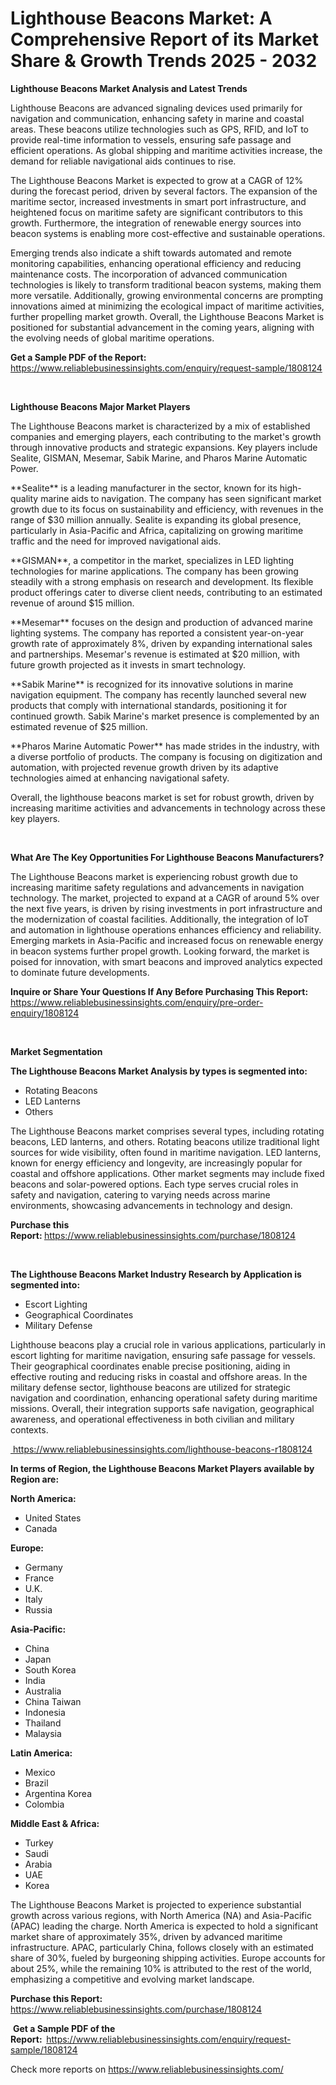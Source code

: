 <p><h1>Lighthouse Beacons Market: A Comprehensive Report of its Market Share & Growth Trends 2025 - 2032</h1></p><p><strong>Lighthouse Beacons Market Analysis and Latest Trends</strong></p>
<p><p>Lighthouse Beacons are advanced signaling devices used primarily for navigation and communication, enhancing safety in marine and coastal areas. These beacons utilize technologies such as GPS, RFID, and IoT to provide real-time information to vessels, ensuring safe passage and efficient operations. As global shipping and maritime activities increase, the demand for reliable navigational aids continues to rise.</p><p>The Lighthouse Beacons Market is expected to grow at a CAGR of 12% during the forecast period, driven by several factors. The expansion of the maritime sector, increased investments in smart port infrastructure, and heightened focus on maritime safety are significant contributors to this growth. Furthermore, the integration of renewable energy sources into beacon systems is enabling more cost-effective and sustainable operations.</p><p>Emerging trends also indicate a shift towards automated and remote monitoring capabilities, enhancing operational efficiency and reducing maintenance costs. The incorporation of advanced communication technologies is likely to transform traditional beacon systems, making them more versatile. Additionally, growing environmental concerns are prompting innovations aimed at minimizing the ecological impact of maritime activities, further propelling market growth. Overall, the Lighthouse Beacons Market is positioned for substantial advancement in the coming years, aligning with the evolving needs of global maritime operations.</p></p>
<p><strong>Get a Sample PDF of the Report:&nbsp;</strong> <a href="https://www.reliablebusinessinsights.com/enquiry/request-sample/1808124?utm_campaign=3032&utm_medium=2&utm_source=Github&utm_content=ia&utm_term=10042025&utm_id=lighthouse-beacons">https://www.reliablebusinessinsights.com/enquiry/request-sample/1808124</a></p>
<p>&nbsp;</p>
<p><strong>Lighthouse Beacons Major Market Players</strong></p>
<p><p>The Lighthouse Beacons market is characterized by a mix of established companies and emerging players, each contributing to the market's growth through innovative products and strategic expansions. Key players include Sealite, GISMAN, Mesemar, Sabik Marine, and Pharos Marine Automatic Power.</p><p>**Sealite** is a leading manufacturer in the sector, known for its high-quality marine aids to navigation. The company has seen significant market growth due to its focus on sustainability and efficiency, with revenues in the range of $30 million annually. Sealite is expanding its global presence, particularly in Asia-Pacific and Africa, capitalizing on growing maritime traffic and the need for improved navigational aids.</p><p>**GISMAN**, a competitor in the market, specializes in LED lighting technologies for marine applications. The company has been growing steadily with a strong emphasis on research and development. Its flexible product offerings cater to diverse client needs, contributing to an estimated revenue of around $15 million.</p><p>**Mesemar** focuses on the design and production of advanced marine lighting systems. The company has reported a consistent year-on-year growth rate of approximately 8%, driven by expanding international sales and partnerships. Mesemar's revenue is estimated at $20 million, with future growth projected as it invests in smart technology.</p><p>**Sabik Marine** is recognized for its innovative solutions in marine navigation equipment. The company has recently launched several new products that comply with international standards, positioning it for continued growth. Sabik Marine's market presence is complemented by an estimated revenue of $25 million.</p><p>**Pharos Marine Automatic Power** has made strides in the industry, with a diverse portfolio of products. The company is focusing on digitization and automation, with projected revenue growth driven by its adaptive technologies aimed at enhancing navigational safety.</p><p>Overall, the lighthouse beacons market is set for robust growth, driven by increasing maritime activities and advancements in technology across these key players.</p></p>
<p>&nbsp;</p>
<p><strong>What Are The Key Opportunities For Lighthouse Beacons Manufacturers?</strong></p>
<p><p>The Lighthouse Beacons market is experiencing robust growth due to increasing maritime safety regulations and advancements in navigation technology. The market, projected to expand at a CAGR of around 5% over the next five years, is driven by rising investments in port infrastructure and the modernization of coastal facilities. Additionally, the integration of IoT and automation in lighthouse operations enhances efficiency and reliability. Emerging markets in Asia-Pacific and increased focus on renewable energy in beacon systems further propel growth. Looking forward, the market is poised for innovation, with smart beacons and improved analytics expected to dominate future developments.</p></p>
<p><strong>Inquire or Share Your Questions If Any Before Purchasing This Report:</strong> <a href="https://www.reliablebusinessinsights.com/enquiry/pre-order-enquiry/1808124?utm_campaign=3032&utm_medium=2&utm_source=Github&utm_content=ia&utm_term=10042025&utm_id=lighthouse-beacons">https://www.reliablebusinessinsights.com/enquiry/pre-order-enquiry/1808124</a></p>
<p>&nbsp;</p>
<p><strong>Market Segmentation</strong></p>
<p><strong>The Lighthouse Beacons Market Analysis by types is segmented into:</strong></p>
<p><ul><li>Rotating Beacons</li><li>LED Lanterns</li><li>Others</li></ul></p>
<p><p>The Lighthouse Beacons market comprises several types, including rotating beacons, LED lanterns, and others. Rotating beacons utilize traditional light sources for wide visibility, often found in maritime navigation. LED lanterns, known for energy efficiency and longevity, are increasingly popular for coastal and offshore applications. Other market segments may include fixed beacons and solar-powered options. Each type serves crucial roles in safety and navigation, catering to varying needs across marine environments, showcasing advancements in technology and design.</p></p>
<p><strong>Purchase this Report:&nbsp;</strong><a href="https://www.reliablebusinessinsights.com/purchase/1808124?utm_campaign=3032&utm_medium=2&utm_source=Github&utm_content=ia&utm_term=10042025&utm_id=lighthouse-beacons">https://www.reliablebusinessinsights.com/purchase/1808124</a></p>
<p>&nbsp;</p>
<p><strong>The Lighthouse Beacons Market Industry Research by Application is segmented into:</strong></p>
<p><ul><li>Escort Lighting</li><li>Geographical Coordinates</li><li>Military Defense</li></ul></p>
<p><p>Lighthouse beacons play a crucial role in various applications, particularly in escort lighting for maritime navigation, ensuring safe passage for vessels. Their geographical coordinates enable precise positioning, aiding in effective routing and reducing risks in coastal and offshore areas. In the military defense sector, lighthouse beacons are utilized for strategic navigation and coordination, enhancing operational safety during maritime missions. Overall, their integration supports safe navigation, geographical awareness, and operational effectiveness in both civilian and military contexts.</p></p>
<p><a href="https://www.reliablebusinessinsights.com/lighthouse-beacons-r1808124?utm_campaign=3032&utm_medium=2&utm_source=Github&utm_content=ia&utm_term=10042025&utm_id=lighthouse-beacons">&nbsp;https://www.reliablebusinessinsights.com/lighthouse-beacons-r1808124</a></p>
<p><strong>In terms of Region, the Lighthouse Beacons Market Players available by Region are:</strong></p>
<p>
    <p> <strong> North America: </strong>
        <ul>
            <li>United States</li>
            <li>Canada</li>
        </ul>
        </p> 
    <p> <strong> Europe: </strong>
        <ul>
            <li>Germany</li>
            <li>France</li>
            <li>U.K.</li>
            <li>Italy</li>
            <li>Russia</li>
        </ul>
        </p> 
    <p> <strong> Asia-Pacific: </strong>
        <ul>
            <li>China</li>
            <li>Japan</li>
            <li>South Korea</li>
            <li>India</li>
            <li>Australia</li>
            <li>China Taiwan</li>
            <li>Indonesia</li>
            <li>Thailand</li>
            <li>Malaysia</li>
        </ul>
        </p> 
    <p> <strong> Latin America: </strong>
        <ul>
            <li>Mexico</li>
            <li>Brazil</li>
            <li>Argentina Korea</li>
            <li>Colombia</li>
        </ul>
        </p> 
    <p> <strong> Middle East & Africa: </strong>
        <ul>
            <li>Turkey</li>
            <li>Saudi</li>
            <li>Arabia</li>
            <li>UAE</li>
            <li>Korea</li>
        </ul>
    </p>
    </p>
<p><p>The Lighthouse Beacons Market is projected to experience substantial growth across various regions, with North America (NA) and Asia-Pacific (APAC) leading the charge. North America is expected to hold a significant market share of approximately 35%, driven by advanced maritime infrastructure. APAC, particularly China, follows closely with an estimated share of 30%, fueled by burgeoning shipping activities. Europe accounts for about 25%, while the remaining 10% is attributed to the rest of the world, emphasizing a competitive and evolving market landscape.</p></p>
<p><strong>Purchase this Report: </strong><a href="https://www.reliablebusinessinsights.com/purchase/1808124?utm_campaign=3032&utm_medium=2&utm_source=Github&utm_content=ia&utm_term=10042025&utm_id=lighthouse-beacons">https://www.reliablebusinessinsights.com/purchase/1808124</a></p>
<p>&nbsp;<strong>Get a Sample PDF of the Report:&nbsp;&nbsp;</strong><a href="https://www.reliablebusinessinsights.com/enquiry/request-sample/1808124?utm_campaign=3032&utm_medium=2&utm_source=Github&utm_content=ia&utm_term=10042025&utm_id=lighthouse-beacons">https://www.reliablebusinessinsights.com/enquiry/request-sample/1808124</a></p>
<p><strong></strong></p>
<p>Check more reports on <a href="https://www.reliablebusinessinsights.com/?utm_campaign=3032&utm_medium=2&utm_source=Github&utm_content=ia&utm_term=10042025&utm_id=lighthouse-beacons">https://www.reliablebusinessinsights.com/</a></p>